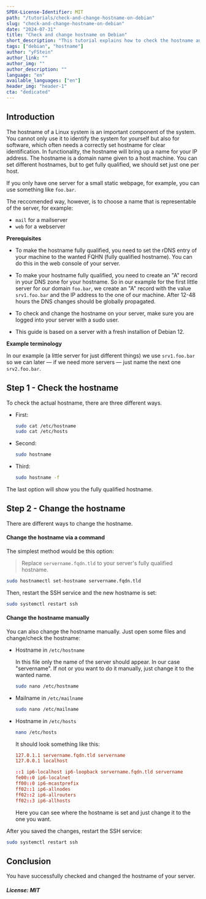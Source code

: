 ```yaml
---
SPDX-License-Identifier: MIT
path: "/tutorials/check-and-change-hostname-on-debian"
slug: "check-and-change-hostname-on-debian"
date: "2024-07-31"
title: "Check and change hostname on Debian"
short_description: "This tutorial explains how to check the hostname and change it on Debian 12"
tags: ["debian", "hostname"]
author: "yFStein"
author_link: ""
author_img: ""
author_description: ""
language: "en"
available_languages: ["en"]
header_img: "header-1"
cta: "dedicated"
---
```


## Introduction

The hostname of a Linux system is an important component of the system. You cannot only use it to identify the system for yourself but also for software, which often needs a correctly set hostname for clear identification. In functionality, the hostname will bring up a name for your IP address. The hostname is a domain name given to a host machine. You can set different hostnames, but to get fully qualified, we should set just one per host.

If you only have one server for a small static webpage, for example, you can use something like `foo.bar`. 

The reccomended way, however, is to choose a name that is representable of the server, for example:
* `mail` for a mailserver
* `web` for a webserver

**Prerequisites**

- To make the hostname fully qualified, you need to set the rDNS entry of your machine to the wanted FQHN (fully qualified hostname). You can do this in the web console of your server.

- To make your hostname fully qualified, you need to create an "A" record in your DNS zone for your hostname. So in our example for the first little server for our domain `foo.bar`, we create an "A" record with the value `srv1.foo.bar` and the IP address to the one of our machine. After 12-48 hours the DNS changes should be globally propagated.

- To check and change the hostname on your server, make sure you are logged into your server with a sudo user.

- This guide is based on a server with a fresh installion of Debian 12.

**Example terminology**

In our example (a little server for just different things) we use `srv1.foo.bar` so we can later — if we need more servers — just name the next one `srv2.foo.bar`.

## Step 1 - Check the hostname

To check the actual hostname, there are three different ways.

* First:
  ```bash
  sudo cat /etc/hostname
  sudo cat /etc/hosts
  ```

* Second:
  ```bash
  sudo hostname
  ```

* Third:
  ```bash
  sudo hostname -f
  ```

The last option will show you the fully qualified hostname.

## Step 2 - Change the hostname

There are different ways to change the hostname.

#### Change the hostname via a command

The simplest method would be this option:

> Replace `servername.fqdn.tld` to your server's fully qualified hostname.

```bash
sudo hostnamectl set-hostname servername.fqdn.tld
```

Then, restart the SSH service and the new hostname is set:

```bash
sudo systemctl restart ssh
```

#### Change the hostname manually

You can also change the hostname manually. Just open some files and change/check the hostname:

* Hostname in `/etc/hostname`
  
  In this file only the name of the server should appear. In our case "servername". If not or you want to do it manually, just change it to the wanted name.
  ```bash
  sudo nano /etc/hostname
  ```

* Mailname in `/etc/mailname`  
  ```bash
  sudo nano /etc/mailname
  ```

* Hostname in `/etc/hosts`
  ```bash
  nano /etc/hosts
  ```
  It should look something like this:
  ```conf
  127.0.1.1 servername.fqdn.tld servername
  127.0.0.1 localhost
  
  ::1 ip6-localhost ip6-loopback servername.fqdn.tld servername
  fe00::0 ip6-localnet
  ff00::0 ip6-mcastprefix
  ff02::1 ip6-allnodes
  ff02::2 ip6-allrouters
  ff02::3 ip6-allhosts
  ```
  Here you can see where the hostname is set and just change it to the one you want.

After you saved the changes, restart the SSH service:

```bash
sudo systemctl restart ssh
```

## Conclusion

You have successfully checked and changed the hostname of your server.

##### License: MIT

<!---

Contributors's Certificate of Origin

By making a contribution to this project, I certify that:

(a) The contribution was created in whole or in part by me and I have
    the right to submit it under the license indicated in the file; or

(b) The contribution is based upon previous work that, to the best of my
    knowledge, is covered under an appropriate license and I have the
    right under that license to submit that work with modifications,
    whether created in whole or in part by me, under the same license
    (unless I am permitted to submit under a different license), as
    indicated in the file; or

(c) The contribution was provided directly to me by some other person
    who certified (a), (b) or (c) and I have not modified it.

(d) I understand and agree that this project and the contribution are
    public and that a record of the contribution (including all personal
    information I submit with it, including my sign-off) is maintained
    indefinitely and may be redistributed consistent with this project
    or the license(s) involved.

Signed-off-by: [yFStein info@meikelbloch.de]

-->
